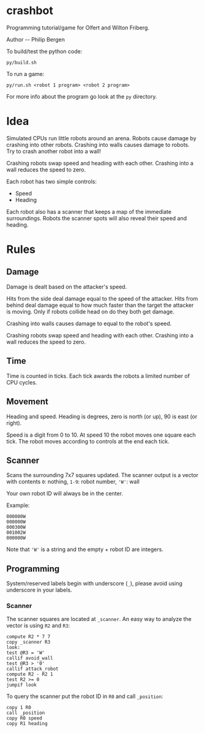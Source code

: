 crashbot
========

Programming tutorial/game for Olfert and Wilton Friberg.

Author -- Philip Bergen

To build/test the python code:

    py/build.sh

To run a game:

    py/run.sh <robot 1 program> <robot 2 program>

For more info about the program go look at the `py` directory.

Idea
====

Simulated CPUs run little robots around an arena. Robots cause damage
by crashing into other robots. Crashing into walls causes damage to
robots. Try to crash another robot into a wall!

Crashing robots swap speed and heading with each other. Crashing into
a wall reduces the speed to zero.

Each robot has two simple controls:
* Speed
* Heading

Each robot also has a scanner that keeps a map of the immediate
surroundings. Robots the scanner spots will also reveal their speed
and heading.

Rules
====

Damage
-------

Damage is dealt based on the attacker's speed. 

Hits from the side deal damage equal to the speed of the
attacker. Hits from behind deal damage equal to how much faster than
the target the attacker is moving. Only if robots collide head on do
they both get damage.

Crashing into walls causes damage to equal to the robot's speed.

Crashing robots swap speed and heading with each other. Crashing into
a wall reduces the speed to zero.

Time
----
Time is counted in ticks. Each tick awards the robots a limited number
of CPU cycles.

Movement
---------

Heading and speed. Heading is degrees, zero is north (or up), 90 is
east (or right).

Speed is a digit from 0 to 10. At speed 10 the robot moves one square
each tick. The robot moves according to controls at the end each tick.

Scanner
-------

Scans the surrounding 7x7 squares updated. The scanner output is a
vector with contents `0`: nothing, `1-9`: robot number, `'W'`: wall

Your own robot ID will always be in the center.

Example:

    000000W
    000000W
    000300W
    001002W
    000000W

Note that `'W'` is a string and the empty + robot ID are integers.


Programming
------------

System/reserved labels begin with underscore (`_`), please avoid using
underscore in your labels.

### Scanner

The scanner squares are located at `_scanner`. An easy way to analyze
the vector is using `R2` and `R3`:

    compute R2 * 7 7
    copy _scanner R3
    look:
	test @R3 = 'W'
	callif avoid_wall
	test @R3 > '0'
	callif attack_robot
	compute R2 - R2 1
	test R2 >= 0
	jumpif look

To query the scanner put the robot ID in `R0` and call `_position`:

    copy 1 R0
    call _position
    copy R0 speed
    copy R1 heading

